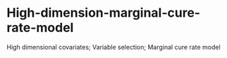 # High-dimension-marginal-cure-rate-model
High dimensional covariates; Variable selection; Marginal cure rate model
